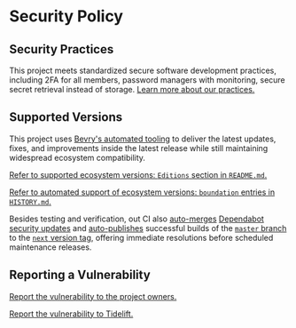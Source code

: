 # Security Policy

## Security Practices

This project meets standardized secure software development practices, including 2FA for all members, password managers with monitoring, secure secret retrieval instead of storage. [Learn more about our practices.](https://tidelift.com/funding/github/npm/get-cli-arg)

## Supported Versions

This project uses [Bevry's automated tooling](https://github.com/bevry/boundation) to deliver the latest updates, fixes, and improvements inside the latest release while still maintaining widespread ecosystem compatibility.

[Refer to supported ecosystem versions: `Editions` section in `README.md`.](https://github.com/bevry/get-cli-arg/blob/master/README.md#Editions)

[Refer to automated support of ecosystem versions: `boundation` entries in `HISTORY.md`.](https://github.com/bevry/get-cli-arg/blob/master/HISTORY.md)

Besides testing and verification, out CI also [auto-merges](https://docs.github.com/en/code-security/dependabot/working-with-dependabot/automating-dependabot-with-github-actions) [Dependabot security updates](https://docs.github.com/en/code-security/dependabot/dependabot-security-updates/about-dependabot-security-updates) and [auto-publishes](https://github.com/bevry-actions/npm) successful builds of the [`master` branch](https://github.com/bevry/wait/actions?query=branch%3Amaster) to the [`next` version tag](https://www.npmjs.com/package/get-cli-arg?activeTab=versions), offering immediate resolutions before scheduled maintenance releases.

## Reporting a Vulnerability

[Report the vulnerability to the project owners.](https://github.com/bevry/get-cli-arg/security/advisories)

[Report the vulnerability to Tidelift.](https://tidelift.com/security)
